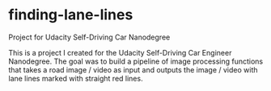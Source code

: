 # finding-lane-lines

Project for Udacity Self-Driving Car Nanodegree

This is a project I created for the Udacity Self-Driving Car Engineer Nanodegree. The goal was to build a pipeline of image processing functions that takes a road image / video as input and outputs the image / video with lane lines marked with straight red lines.

